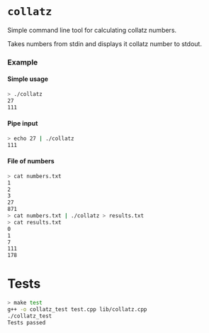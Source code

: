 # `collatz`

Simple command line tool for calculating collatz numbers.

Takes numbers from stdin and displays it collatz number to stdout.

### Example

#### Simple usage
```bash
> ./collatz
27
111
```

#### Pipe input
```bash
> echo 27 | ./collatz
111
```

#### File of numbers
```bash
> cat numbers.txt
1
2
3
27
871
> cat numbers.txt | ./collatz > results.txt
> cat results.txt
0
1
7
111
178
```

# Tests
```bash
> make test
g++ -o collatz_test test.cpp lib/collatz.cpp
./collatz_test
Tests passed
```